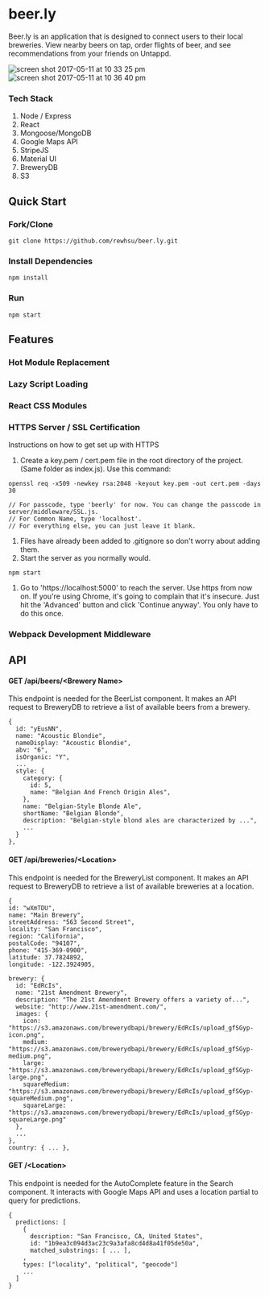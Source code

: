# beer.ly
Beer.ly is an application that is designed to connect users to their local breweries. View nearby beers on tap, order flights of beer, and see recommendations from your friends on Untappd.

![screen shot 2017-05-11 at 10 33 25 pm](https://cloud.githubusercontent.com/assets/12904628/25983533/358a5dc4-369a-11e7-9ce2-5ed88314b6bf.png)
![screen shot 2017-05-11 at 10 36 40 pm](https://cloud.githubusercontent.com/assets/12904628/25983552/5c3a6e00-369a-11e7-8cb3-6e0e82629046.png)

### Tech Stack
1. Node / Express
1. React 
1. Mongoose/MongoDB
1. Google Maps API
1. StripeJS
1. Material UI
1. BreweryDB
1. S3

## Quick Start


### Fork/Clone
```
git clone https://github.com/rewhsu/beer.ly.git
```

### Install Dependencies
```
npm install
```

### Run
```
npm start
```


## Features
### Hot Module Replacement
### Lazy Script Loading
### React CSS Modules
### HTTPS Server / SSL Certification

Instructions on how to get set up with HTTPS

1. Create a key.pem / cert.pem file in the root directory of the project. (Same folder as index.js). Use this command:
  ```
  openssl req -x509 -newkey rsa:2048 -keyout key.pem -out cert.pem -days 30

  // For passcode, type 'beerly' for now. You can change the passcode in server/middleware/SSL.js.
  // For Common Name, type 'localhost'.
  // For everything else, you can just leave it blank.
  ```
1. Files have already been added to .gitignore so don't worry about adding them.
1. Start the server as you normally would.
```
npm start
```
1. Go to 'https://localhost:5000' to reach the server. Use https from now on. If you're using Chrome, it's going to complain that it's insecure. Just hit the 'Advanced' button and click 'Continue anyway'. You only have to do this once.

### Webpack Development Middleware

## API

#### GET /api/beers/\<Brewery Name>
This endpoint is needed for the BeerList component. It makes an API request to BreweryDB to retrieve a list of available beers from a brewery.
```
{
  id: "yEusNN",
  name: "Acoustic Blondie",
  nameDisplay: "Acoustic Blondie",
  abv: "6",
  isOrganic: "Y",
  ...
  style: {
    category: {
      id: 5,
      name: "Belgian And French Origin Ales",
    },
    name: "Belgian-Style Blonde Ale",
    shortName: "Belgian Blonde",
    description: "Belgian-style blond ales are characterized by ...",
    ...
  }
},

```
#### GET /api/breweries/\<Location>
This endpoint is needed for the BreweryList component. It makes an API request to BreweryDB to retrieve a list of available breweries at a location.
```
{
id: "wXmTDU",
name: "Main Brewery",
streetAddress: "563 Second Street",
locality: "San Francisco",
region: "California",
postalCode: "94107",
phone: "415-369-0900",
latitude: 37.7824892,
longitude: -122.3924905,

brewery: {
  id: "EdRcIs",
  name: "21st Amendment Brewery",
  description: "The 21st Amendment Brewery offers a variety of...",
  website: "http://www.21st-amendment.com/",
  images: {
    icon: "https://s3.amazonaws.com/brewerydbapi/brewery/EdRcIs/upload_gfSGyp-icon.png",
    medium: "https://s3.amazonaws.com/brewerydbapi/brewery/EdRcIs/upload_gfSGyp-medium.png",
    large: "https://s3.amazonaws.com/brewerydbapi/brewery/EdRcIs/upload_gfSGyp-large.png",
    squareMedium: "https://s3.amazonaws.com/brewerydbapi/brewery/EdRcIs/upload_gfSGyp-squareMedium.png",
    squareLarge: "https://s3.amazonaws.com/brewerydbapi/brewery/EdRcIs/upload_gfSGyp-squareLarge.png"
  },
  ...
},
country: { ... },
```

#### GET /\<Location>
This endpoint is needed for the AutoComplete feature in the Search component. It interacts with Google Maps API and uses a location partial to query for predictions.
```
{
  predictions: [
    {
      description: "San Francisco, CA, United States",
      id: "1b9ea3c094d3ac23c9a3afa8cd4d8a41f05de50a",
      matched_substrings: [ ... ],
    ,
    types: ["locality", "political", "geocode"]
    ...
  ]
}
```


